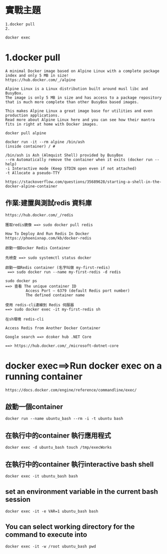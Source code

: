 # 實戰主題
```
1.docker pull
2.

docker exec
```
# 1.docker pull
```
A minimal Docker image based on Alpine Linux with a complete package index and only 5 MB in size!
https://hub.docker.com/_/alpine

Alpine Linux is a Linux distribution built around musl libc and BusyBox. 
The image is only 5 MB in size and has access to a package repository 
that is much more complete than other BusyBox based images. 

This makes Alpine Linux a great image base for utilities and even production applications. 
Read more about Alpine Linux here and you can see how their mantra fits in right at home with Docker images.
```
```
docker pull alpine

docker run -it --rm alpine /bin/ash
(inside container) / # 

/bin/ash is Ash (Almquist Shell) provided by BusyBox
--rm Automatically remove the container when it exits (docker run --help)
-i Interactive mode (Keep STDIN open even if not attached)
-t Allocate a pseudo-TTY

https://stackoverflow.com/questions/35689628/starting-a-shell-in-the-docker-alpine-container
```

## 作業:建置與測試redis 資料庫
```
https://hub.docker.com/_/redis
```
```
獲取redis鏡像 ==> sudo docker pull redis

How To Deploy And Run Redis In Docker
https://phoenixnap.com/kb/docker-redis

啟動一個Docker Redis Container  

先檢查 ==> sudo systemctl status docker

啟動一個Redis container (名字叫做 my-first-redis) 
 ==> sudo docker run --name my-first-redis -d redis

sudo docker ps  
==> 查看 The unique container ID 
         Access Port – 6379 (default Redis port number)
         The defined container name

使用 redis-cli連線到 Redis 伺服器 
==> sudo docker exec -it my-first-redis sh

在sh環境 redis-cli

Access Redis from Another Docker Container

```

```
Google search ==> dcoker hub .NET Core

==> https://hub.docker.com/_/microsoft-dotnet-core
```
# docker exec==>Run docker exec on a running container
```
https://docs.docker.com/engine/reference/commandline/exec/
```

## 啟動一個container
```
docker run --name ubuntu_bash --rm -i -t ubuntu bash
```

## 在執行中的container 執行應用程式
```
docker exec -d ubuntu_bash touch /tmp/execWorks
```


## 在執行中的container 執行interactive bash shell 
```
docker exec -it ubuntu_bash bash
```

##  set an environment variable in the current bash session
```
docker exec -it -e VAR=1 ubuntu_bash bash
```


## You can select working directory for the command to execute into
```
docker exec -it -w /root ubuntu_bash pwd
```
